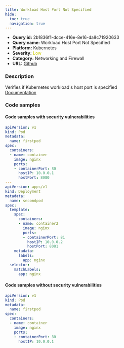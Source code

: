 ```yaml
---
title: Workload Host Port Not Specified
hide:
  toc: true
  navigation: true
---
```


<style>
  .highlight .hll {
    background-color: #ff171742;
  }
  .md-content {
    max-width: 1100px;
    margin: 0 auto;
  }
</style>

-   **Query id:** 2b1836f1-dcce-416e-8e16-da8c71920633
-   **Query name:** Workload Host Port Not Specified
-   **Platform:** Kubernetes
-   **Severity:** <span style="color:#CC0">Low</span>
-   **Category:** Networking and Firewall
-   **URL:** [Github](https://github.com/Checkmarx/kics/tree/master/assets/queries/k8s/workload_host_port_not_specified)

### Description
Verifies if Kubernetes workload's host port is specified<br>
[Documentation](https://kubernetes.io/docs/concepts/services-networking/connect-applications-service/#exposing-the-service)

### Code samples
#### Code samples with security vulnerabilities
```yaml title="Postitive test num. 1 - yaml file" hl_lines="24 9"
apiVersion: v1
kind: Pod
metadata:
  name: firstpod
spec:
  containers:
  - name: container
    image: nginx
    ports:
    - containerPort: 80
      hostIP: 10.0.0.1
      hostPort: 8080
---
apiVersion: apps/v1
kind: Deployment
metadata:
  name: secondpod
spec:
  template:
    spec:
      containers:
      - name: container2
        image: nginx
        ports:
        - containerPort: 81
          hostIP: 10.0.0.2
          hostPort: 8081
    metadata:
      labels:
        app: nginx
  selector:
    matchLabels:
      app: nginx

```


#### Code samples without security vulnerabilities
```yaml title="Negative test num. 1 - yaml file"
apiVersion: v1
kind: Pod
metadata:
  name: firstpod
spec:
  containers:
  - name: container
    image: nginx
    ports:
    - containerPort: 80
      hostIP: 10.0.0.1
```

